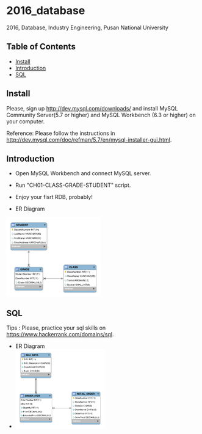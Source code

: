 # 2016_database
2016, Database, Industry Engineering, Pusan National University

## Table of Contents

- [Install](#install)
- [Introduction](#introduction)
- [SQL](#SQL)

## Install
Please, sign up http://dev.mysql.com/downloads/ and install MySQL Community Server(5.7 or higher) and MySQL Workbench (6.3 or higher) on your computer.

Reference: Please follow the instructions in http://dev.mysql.com/doc/refman/5.7/en/mysql-installer-gui.html.

## Introduction

- Open MySQL Workbench and connect MySQL server.
- Run "CH01-CLASS-GRADE-STUDENT" script.
- Enjoy your fisrt RDB, probably!

- ER Diagram
<img src="/lecture/image/CH01-CLASS-STUDENT-GRADE.png" width="49%">

## SQL

Tips : Please, practice your sql skills on https://www.hackerrank.com/domains/sql.

- ER Diagram
- <img src="/lecture/image/CH02-ITEM-RETAIL-SKU.png" width="49%">
